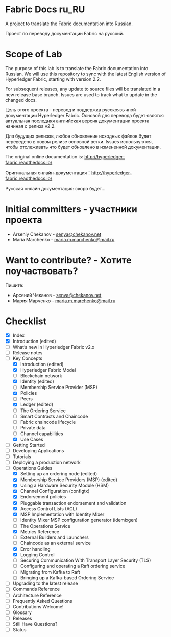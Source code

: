 # Fabric Docs ru_RU

A project to translate the Fabric documentation into Russian.

Проект по переводу документации Fabric на русский.

# Scope of Lab

The purpose of this lab is to translate the Fabric documentation into Russian. We will use this repository to sync with the latest English version of Hyperledger Fabric, starting with version 2.2.

For subsequent releases, any update to source files will be translated in a new release base branch. Issues are used to track what to update in the changed docs.

Цель этого проекта - перевод и поддержка русскоязычной документации Hyperledger Fabric. Основой для перевода будет являтся актуальная последняя английская версия документации проекта начиная с релиза v2.2.

Для будущих релизов, любое обновление исходных файлов будет переведено в новом релизе основной ветки. Issues используются, чтобы отслеживать что будет обновлено в измененной документации.

The original online documentation is: http://hyperledger-fabric.readthedocs.io/

Оригинальная онлайн-документация：http://hyperledger-fabric.readthedocs.io/

Русская онлайн документация: скоро будет...

# Initial committers - участники проекта

* Arseniy Chekanov - senya@chekanov.net
* Maria Marchenko - maria.m.marchenko@mail.ru

# Want to contribute? - Хотите поучаствовать?

Пишите:

* Арсений Чеканов - senya@chekanov.net
* Мария Марченко - maria.m.marchenko@mail.ru

# Checklist

- [x] Index
- [x] Introduction (edited)
- [ ] What’s new in Hyperledger Fabric v2.x
- [ ] Release notes
- [ ] Key Concepts
    - [x] Introduction (edited)
    - [x] Hyperledger Fabric Model
    - [ ] Blockchain network
    - [x] Identity (edited)
    - [ ] Membership Service Provider (MSP)
    - [x] Policies
    - [ ] Peers
    - [x] Ledger (edited)
    - [ ] The Ordering Service
    - [ ] Smart Contracts and Chaincode
    - [ ] Fabric chaincode lifecycle
    - [ ] Private data
    - [ ] Channel capabilities
    - [x] Use Cases
- [ ] Getting Started
- [ ] Developing Applications
- [ ] Tutorials
- [ ] Deploying a production network
- [ ] Operations Guides
    - [x] Setting up an ordering node (edited)
    - [x] Membership Service Providers (MSP) (edited)
    - [x] Using a Hardware Security Module (HSM)
    - [x] Channel Configuration (configtx)
    - [x] Endorsement policies
    - [x] Pluggable transaction endorsement and validation
    - [x] Access Control Lists (ACL)
    - [x] MSP Implementation with Identity Mixer
    - [ ] Identity Mixer MSP configuration generator (idemixgen)
    - [ ] The Operations Service
    - [x] Metrics Reference
    - [ ] External Builders and Launchers
    - [ ] Chaincode as an external service
    - [x] Error handling
    - [x] Logging Control
    - [ ] Securing Communication With Transport Layer Security (TLS)
    - [ ] Configuring and operating a Raft ordering service
    - [ ] Migrating from Kafka to Raft
    - [ ] Bringing up a Kafka-based Ordering Service
- [ ] Upgrading to the latest release
- [ ] Commands Reference
- [ ] Architecture Reference
- [ ] Frequently Asked Questions
- [ ] Contributions Welcome!
- [ ] Glossary
- [ ] Releases
- [ ] Still Have Questions?
- [ ] Status
